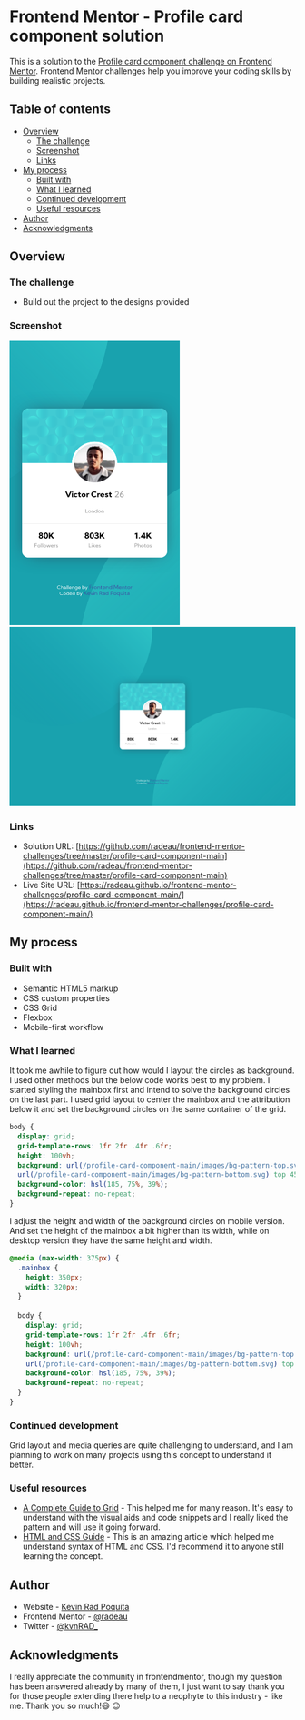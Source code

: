 # Frontend Mentor - Profile card component solution

This is a solution to the [Profile card component challenge on Frontend Mentor](https://www.frontendmentor.io/challenges/profile-card-component-cfArpWshJ). Frontend Mentor challenges help you improve your coding skills by building realistic projects. 

## Table of contents

- [Overview](#overview)
  - [The challenge](#the-challenge)
  - [Screenshot](#screenshot)
  - [Links](#links)
- [My process](#my-process)
  - [Built with](#built-with)
  - [What I learned](#what-i-learned)
  - [Continued development](#continued-development)
  - [Useful resources](#useful-resources)
- [Author](#author)
- [Acknowledgments](#acknowledgments)

## Overview

### The challenge

- Build out the project to the designs provided

### Screenshot

<img src="../profile-card-component-main/design/mobile-ss.png" width="300" height="500">
<img src="../profile-card-component-main/design/desktop-SS.png">

### Links

- Solution URL: [https://github.com/radeau/frontend-mentor-challenges/tree/master/profile-card-component-main](https://github.com/radeau/frontend-mentor-challenges/tree/master/profile-card-component-main) 
- Live Site URL: [https://radeau.github.io/frontend-mentor-challenges/profile-card-component-main/](https://radeau.github.io/frontend-mentor-challenges/profile-card-component-main/)

## My process

### Built with

- Semantic HTML5 markup
- CSS custom properties
- CSS Grid
- Flexbox
- Mobile-first workflow

### What I learned

It took me awhile to figure out how would I layout the circles as background. I used other methods but the below code works best to my problem. I started styling the mainbox first and intend to solve the background circles on the last part. I used grid layout to center the mainbox and the attribution below it and set the background circles on the same container of the grid. 

```css
body {
  display: grid;
  grid-template-rows: 1fr 2fr .4fr .6fr;
  height: 100vh;
  background: url(/profile-card-component-main/images/bg-pattern-top.svg) bottom 45vh right 50vw,
  url(/profile-card-component-main/images/bg-pattern-bottom.svg) top 45vh left 50vw;
  background-color: hsl(185, 75%, 39%);
  background-repeat: no-repeat;
}
```
I adjust the height and width of the background circles on mobile version. And set the height of the mainbox a bit higher than its width, while on desktop version they have the same height and width.
```css
@media (max-width: 375px) {
  .mainbox {
    height: 350px;
    width: 320px;
  }

  body {
    display: grid;
    grid-template-rows: 1fr 2fr .4fr .6fr;
    height: 100vh;
    background: url(/profile-card-component-main/images/bg-pattern-top.svg) bottom 40vh right 40vw,
    url(/profile-card-component-main/images/bg-pattern-bottom.svg) top 40vh left 40vw;
    background-color: hsl(185, 75%, 39%);
    background-repeat: no-repeat;
  }
}
```
 
### Continued development

Grid layout and media queries are quite challenging to understand, and I am planning to work on many projects using this concept to understand it better. 

### Useful resources

- [A Complete Guide to Grid](https://css-tricks.com/snippets/css/complete-guide-grid/) - This helped me for many reason. It's easy to understand with the visual aids and code snippets and I really liked the pattern and will use it going forward.
- [HTML and CSS Guide](https://frontendmasters.github.io/bootcamp/) - This is an amazing article which helped me understand syntax of HTML and CSS. I'd recommend it to anyone still learning the concept.

## Author

- Website - [Kevin Rad Poquita](https://www.your-site.com)
- Frontend Mentor - [@radeau](https://www.frontendmentor.io/profile/radeau)
- Twitter - [@kvnRAD_](https://www.twitter.com/kvnRad_)

## Acknowledgments

I really appreciate the community in frontendmentor, though my question has been answered already by many of them, I just want to say thank you for those people extending there help to a neophyte to this industry - like me. Thank you so much!:smiley: :wink:
